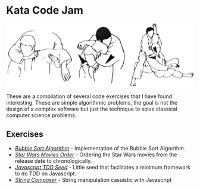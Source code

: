 # Kata Code Jam

![Kata](kata.gif)

These are a compilation of several code exercises that I have found interesting. These are simple algorithmic problems, the goal is not the design of a complex software but just the technique to solve classical computer science problems.

## Exercises

- [_Bubble Sort Algorithm_][1] - Implementation of the Bubble Sort Algorithm.
- [_Star Wars Movies Order_][2] - Ordering the Star Wars movies from the release date to chronologically.
- [_Javascript TDD Seed_][3] - Little seed that facilitates a minimum framework to do TDD on Javascript.
- [_String Composer_][4] - String manipulation casuistic with Javascript

[1]: https://github.com/joantolos/kata-code-jam/tree/master/bubble-sort
[2]: https://github.com/joantolos/kata-code-jam/tree/master/star-wars
[3]: https://github.com/joantolos/kata-code-jam/tree/master/javascript-tdd-seed
[4]: https://github.com/joantolos/kata-code-jam/tree/master/string-composer